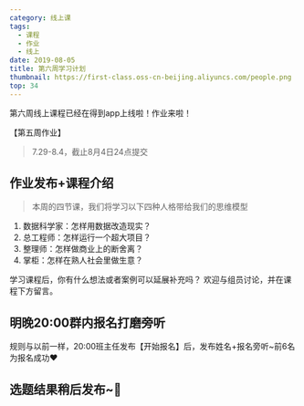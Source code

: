```yaml
---
category: 线上课
tags:
  - 课程
  - 作业
  - 线上
date: 2019-08-05
title: 第六周学习计划
thumbnail: https://first-class.oss-cn-beijing.aliyuncs.com/people.png
top: 34
---
```


第六周线上课程已经在得到app上线啦！作业来啦！
<!-- more -->

【第五周作业】
> 7.29-8.4，截止8月4日24点提交

## 作业发布+课程介绍
> 本周的四节课，我们将学习以下四种人格带给我们的思维模型

1. 数据科学家：怎样用数据改造现实？
2. 总工程师：怎样运行一个超大项目？
3. 整理师：怎样做商业上的断舍离？
4. 掌柜：怎样在熟人社会里做生意？

学习课程后，你有什么想法或者案例可以延展补充吗？
欢迎与组员讨论，并在课程下方留言。

## 明晚20:00群内报名打磨旁听
规则与以前一样，20:00班主任发布【开始报名】后，发布姓名+报名旁听~前6名为报名成功❤ 

## 选题结果稍后发布~🙈
